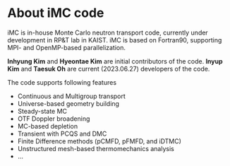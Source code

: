 # About iMC code

iMC is in-house Monte Carlo neutron transport code, currently under development in RP&T lab in KAIST. 
iMC is based on Fortran90, supporting MPI- and OpenMP-based parallelization.

**Inhyung Kim** and **Hyeontae Kim** are initial contributors of the code.
**Inyup Kim** and **Taesuk Oh** are current (2023.06.27) developers of the code.

The code supports following features
- Continuous and Multigroup transport
- Universe-based geometry building
- Steady-state MC
- OTF Doppler broadening
- MC-based depletion
- Transient with PCQS and DMC
- Finite Difference methods (pCMFD, pFMFD, and iDTMC)
- Unstructured mesh-based thermomechanics analysis
- ...
